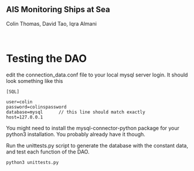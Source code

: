## AIS Monitoring Ships at Sea

Colin Thomas, David Tao, Iqra Almani

<br>

# Testing the DAO

edit the connection_data.conf file to your local mysql server login. It should look something like this 

    [SQL]

    user=colin
    password=colinspassword
    database=mysql      // this line should match exactly
    host=127.0.0.1


You might need to install the mysql-connector-python package for your python3 installation. You probably already have it though.

Run the unittests.py script to generate the database with the constant data, and test each function of the DAO.

    python3 unittests.py


